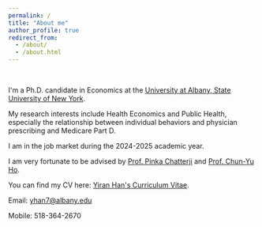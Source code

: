 ```yaml
---
permalink: /
title: "About me"
author_profile: true
redirect_from: 
  - /about/
  - /about.html
---
```


<br/>

I'm a Ph.D. candidate in Economics at the [University at Albany, State University of New York](https://www.albany.edu/).

My research interests include Health Economics and Public Health, especially the relationship between individual behaviors and physician prescribing and Medicare Part D.

I am in the job market during the 2024-2025 academic year.

I am very fortunate to be advised by [Prof. Pinka Chatterji](https://pinkachatterji.com/) and [Prof. Chun-Yu Ho](https://sites.google.com/site/chunyuho/). 

You can find my CV here: [Yiran Han's Curriculum Vitae](../assets/CV_Yiran_Han.pdf).

Email: yhan7@albany.edu

Mobile: 518-364-2670
